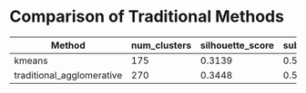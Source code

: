 # Comparison of Traditional Methods

| Method | num_clusters | silhouette_score | subcategory_nmi | avg_top_seller_concentration | price_homogeneity | cluster_density |
| ------ | ------ | ------ | ------ | ------ | ------ | ------ |
| kmeans | 175 | 0.3139 | 0.5193 | 0.8066 | 0.6647 | 80.8686 |
| traditional_agglomerative | 270 | 0.3448 | 0.5824 | 0.8086 | 0.6892 | 52.4148 |
